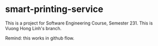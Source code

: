 # smart-printing-service
This is a project for Software Engineering Course, Semester 231.
This is Vuong Hong Linh's branch.

Remind: this works in github flow. 
